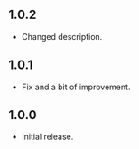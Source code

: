 ## 1.0.2

* Changed description.

## 1.0.1

* Fix and a bit of improvement.

## 1.0.0

* Initial release.
